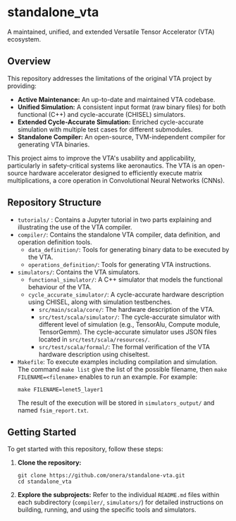 # standalone_vta

A maintained, unified, and extended Versatile Tensor Accelerator (VTA) ecosystem.

## Overview

This repository addresses the limitations of the original VTA project by providing:

*   **Active Maintenance:** An up-to-date and maintained VTA codebase.
*   **Unified Simulation:** A consistent input format (raw binary files) for both functional (C++) and cycle-accurate (CHISEL) simulators.
*   **Extended Cycle-Accurate Simulation:** Enriched cycle-accurate simulation with multiple test cases for different submodules.
*   **Standalone Compiler:** An open-source, TVM-independent compiler for generating VTA binaries.

This project aims to improve the VTA's usability and applicability, particularly in safety-critical systems like aeronautics.  The VTA is an open-source hardware accelerator designed to efficiently execute matrix multiplications, a core operation in Convolutional Neural Networks (CNNs).

## Repository Structure

*   `tutorials/` : Contains a Jupyter tutorial in two parts explaining and illustrating the use of the VTA compiler.
*   `compiler/`: Contains the standalone VTA compiler, data definition, and operation definition tools.
    *   `data_definition/`: Tools for generating binary data to be executed by the VTA.
    *   `operations_definition/`: Tools for generating VTA instructions.
*   `simulators/`: Contains the VTA simulators.
    *   `functional_simulator/`: A C++ simulator that models the functional behaviour of the VTA.
    *   `cycle_accurate_simulator/`: A cycle-accurate hardware description using CHISEL, along with simulation testbenches.
        * `src/main/scala/core/`: The hardware description of the VTA.
        * `src/test/scala/simulator/`: The cycle-accurate simulator with different level of simulation (e.g., TensorAlu, Compute module, TensorGemm). The cycle-accurate simulator uses JSON files located in `src/test/scala/resources/`.
        * `src/test/scala/formal/`: The formal verification of the VTA hardware description using chiseltest.
*   `Makefile`: To execute examples including compilation and simulation. The command `make list` give the list of the possible filename, then `make FILENAME=<filename>` enables to run an example. For example:
    ```
    make FILENAME=lenet5_layer1
    ```
    The result of the execution will be stored in `simulators_output/` and named `fsim_report.txt`.


## Getting Started

To get started with this repository, follow these steps:

1.  **Clone the repository:**
    ```
    git clone https://github.com/onera/standalone-vta.git
    cd standalone_vta
    ```
2.  **Explore the subprojects:** Refer to the individual `README.md` files within each subdirectory (`compiler/`, `simulators/`) for detailed instructions on building, running, and using the specific tools and simulators.


